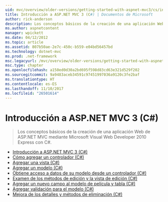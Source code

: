 ```yaml
---
uid: mvc/overview/older-versions/getting-started-with-aspnet-mvc3/cs/index
title: Introducción a ASP.NET MVC 3 (C#) | Documentos de Microsoft
author: rick-anderson
description: Los conceptos básicos de la creación de una aplicación Web de ASP.NET MVC mediante Microsoft Visual Web Developer 2010 Express con C#.
ms.author: aspnetcontent
manager: wpickett
ms.date: 04/12/2012
ms.topic: article
ms.assetid: 807b50ae-2e7c-450c-b559-e04bd56457bd
ms.technology: dotnet-mvc
ms.prod: .net-framework
msc.legacyurl: /mvc/overview/older-versions/getting-started-with-aspnet-mvc3/cs
msc.type: chapter
ms.openlocfilehash: a150ed0d30a2bd695f598d83cd63e321d529f202
ms.sourcegitcommit: 9a9483aceb34591c97451997036a9120c3fe2baf
ms.translationtype: HT
ms.contentlocale: es-ES
ms.lasthandoff: 11/10/2017
ms.locfileid: "26501614"
---
```

<a name="getting-started-with-aspnet-mvc-3-c"></a>Introducción a ASP.NET MVC 3 (C#)
====================
> Los conceptos básicos de la creación de una aplicación Web de ASP.NET MVC mediante Microsoft Visual Web Developer 2010 Express con C#.


- [Introducción a ASP.NET MVC 3 (C#)](intro-to-aspnet-mvc-3.md)
- [Cómo agregar un controlador (C#)](adding-a-controller.md)
- [Agregar una vista (C#)](adding-a-view.md)
- [Agregar un modelo (C#)](adding-a-model.md)
- [Obtiene acceso a datos de su modelo desde un controlador (C#)](accessing-your-models-data-from-a-controller.md)
- [Examen de los métodos de edición y la vista de edición (C#)](examining-the-edit-methods-and-edit-view.md)
- [Agregar un nuevo campo al modelo de película y tabla (C#)](adding-a-new-field.md)
- [Agregar validación para el modelo (C#)](adding-validation-to-the-model.md)
- [Mejora de los detalles y métodos de eliminación (C#)](improving-the-details-and-delete-methods.md)
